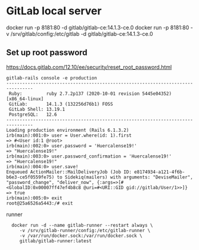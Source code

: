 # GitLab local server

docker run -p 8181:80 -d gitlab/gitlab-ce:14.1.3-ce.0 
docker run -p 8181:80 -v /srv/gitlab/config:/etc/gitlab -d gitlab/gitlab-ce:14.1.3-ce.0 


## Set up root password

<https://docs.gitlab.com/12.10/ee/security/reset_root_password.html>

```console
gitlab-rails console -e production
--------------------------------------------------------------------------------
 Ruby:         ruby 2.7.2p137 (2020-10-01 revision 5445e04352) [x86_64-linux]
 GitLab:       14.1.3 (132256d76b1) FOSS
 GitLab Shell: 13.19.1
 PostgreSQL:   12.6
--------------------------------------------------------------------------------
Loading production environment (Rails 6.1.3.2)
irb(main):001:0> user = User.where(id: 1).first
=> #<User id:1 @root>
irb(main):002:0> user.password = 'Huercalense19!'
=> "Huercalense19!"
irb(main):003:0> user.password_confirmation = 'Huercalense19!'
=> "Huercalense19!"
irb(main):004:0> user.save!
Enqueued ActionMailer::MailDeliveryJob (Job ID: e8174934-a121-4f6b-b6e3-ce5f0559fe75) to Sidekiq(mailers) with arguments: "DeviseMailer", "password_change", "deliver_now", {:args=>[#<GlobalID:0x00007ff47ef4b8c8 @uri=#<URI::GID gid://gitlab/User/1>>]}
=> true
irb(main):005:0> exit
root@25a6526a5443:/# exit
```

runner

```console
  docker run -d --name gitlab-runner --restart always \
     -v /srv/gitlab-runner/config:/etc/gitlab-runner \
     -v /var/run/docker.sock:/var/run/docker.sock \
     gitlab/gitlab-runner:latest
```
